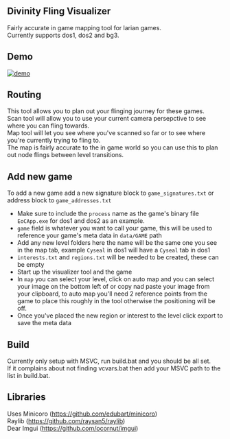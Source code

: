 ## Divinity Fling Visualizer
Fairly accurate in game mapping tool for larian games.  
Currently supports dos1, dos2 and bg3.

## Demo
[![demo](http://img.youtube.com/vi/GE9lOBiWCAo/0.jpg)](https://www.youtube.com/watch?v=GE9lOBiWCAo)

## Routing
This tool allows you to plan out your flinging journey for these games.  
Scan tool will allow you to use your current camera persepctive to see where you can fling towards.  
Map tool will let you see where you've scanned so far or to see where you're currently trying to fling to.  
The map is fairly accurate to the in game world so you can use this to plan out node flings between level transitions.  

## Add new game
To add a new game add a new signature block to `game_signatures.txt` or address block to `game_addresses.txt`
- Make sure to include the `process` name as the game's binary file `EoCApp.exe` for dos1 and dos2 as an example.
- `game` field is whatever you want to call your game, this will be used to reference your game's meta data in `data/GAME` path
- Add any new level folders here the name will be the same one you see in the map tab, example `Cyseal` in dos1 will have a `Cyseal` tab in dos1
- `interests.txt` and `regions.txt` will be needed to be created, these can be empty
- Start up the visualizer tool and the game
- In `map` you can select your level, click on auto map and you can select your image on the bottom left of or copy nad paste your image from your clipboard, to auto map you'll need 2 reference points from the game to place this roughly in the tool otherwise the positioning will be off.
- Once you've placed the new region or interest to the level click export to save the meta data

## Build
Currently only setup with MSVC, run build.bat and you should be all set.  
If it complains about not finding vcvars.bat then add your MSVC path to the list in build.bat.  

## Libraries
Uses Minicoro (https://github.com/edubart/minicoro)  
Raylib (https://github.com/raysan5/raylib)  
Dear Imgui (https://github.com/ocornut/imgui)  
